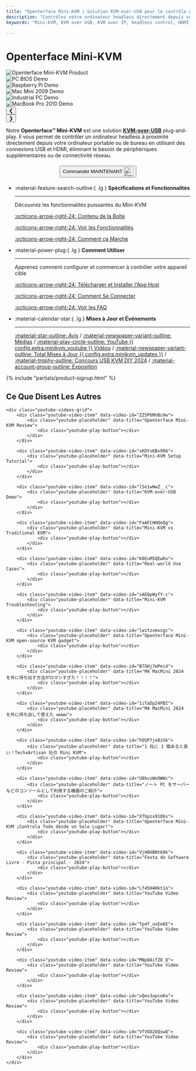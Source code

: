 ```yaml
---
title: "Openterface Mini-KVM | Solution KVM-over-USB pour le contrôle d'ordinateurs headless"
description: "Contrôlez votre ordinateur headless directement depuis votre ordinateur portable avec Openterface Mini-KVM. Une solution KVM-over-USB plug-and-play avec support HDMI, sans réseau requis. Parfait pour les développeurs, professionnels IT et stations de travail distantes."
keywords: "Mini-KVM, KVM over USB, KVM over IP, headless control, HDMI KVM, USB KVM, KVM switch, KVM console, usb crash cart adapter, JetKVM, NanoKVM, KiwiKVM, PiKVM, plug and play KVM, VNC, computer peripherals"

---
```


# **Openterface Mini-KVM**

<div class="slideshow-container" id="slideshow-minikvm" data-auto-slide="true" data-auto-slide-interval="3000">
  <div class="slideshow-wrapper">
    <div class="slide active">
      <img src="https://assets.openterface.com/images/product/basic-two-angled.webp" alt="Openterface Mini-KVM Product" style="max-height:320px;" loading="lazy">
    </div>
    <div class="slide">
      <img src="https://assets.openterface.com/images/product/use-case-demo-pc-bios-1.webp" alt="PC BIOS Demo" style="max-height:320px;" loading="lazy">
    </div>
    <div class="slide">
      <img src="https://assets.openterface.com/images/product/use-case-demo-respberry-pi.webp" alt="Raspberry Pi Demo" style="max-height:320px;" loading="lazy">
    </div>
    <div class="slide">
      <img src="https://assets.openterface.com/images/product/use-case-demo-macmini2009-3.webp" alt="Mac Mini 2009 Demo" style="max-height:320px;" loading="lazy">
    </div>
    <div class="slide">
      <img src="https://assets.openterface.com/images/product/use-case-demo-industrial-pc.webp" alt="Industrial PC Demo" style="max-height:320px;" loading="lazy">
    </div>
    <div class="slide">
      <img src="https://assets.openterface.com/images/product/use-case-demo-macbookpro2010.webp" alt="MacBook Pro 2010 Demo" style="max-height:320px;" loading="lazy">
    </div>
  </div>
  
  <!-- Navigation with dots -->
  <div class="slideshow-navigation">
    <button class="nav-arrow left" onclick="changeSlide('slideshow-minikvm', -1)">❮</button>
    <div class="slideshow-dots">
      <span class="dot active" onclick="currentSlide('slideshow-minikvm', 1)"></span>
      <span class="dot" onclick="currentSlide('slideshow-minikvm', 2)"></span>
      <span class="dot" onclick="currentSlide('slideshow-minikvm', 3)"></span>
      <span class="dot" onclick="currentSlide('slideshow-minikvm', 4)"></span>
      <span class="dot" onclick="currentSlide('slideshow-minikvm', 5)"></span>
      <span class="dot" onclick="currentSlide('slideshow-minikvm', 6)"></span>
    </div>
    <button class="nav-arrow right" onclick="changeSlide('slideshow-minikvm', 1)">❯</button>
  </div>
</div>


Notre **Openterface™ Mini-KVM** est une solution [**KVM-over-USB**](/faq/kvm-over-usb/) plug-and-play. Il vous permet de contrôler un ordinateur headless à proximité directement depuis votre ordinateur portable ou de bureau en utilisant des connexions USB et HDMI, éliminant le besoin de périphériques supplémentaires ou de connectivité réseau.

<div style="text-align: center; margin: 20px 0;">
<button class="md-button" onclick="window.location.href='{{ config.extra.minikvm_purchase_link }}'"> Commander MAINTENANT <img src="https://assets.openterface.com/images/trademark/crowd-supply.svg" alt="Crowd Supply" style="vertical-align: middle; height: 26px;"></button>
</div>

<div class="grid cards" markdown>

-   :material-feature-search-outline:{ .lg } __Spécifications et Fonctionnalités__

    ---

    Découvrez les fonctionnalités puissantes du Mini-KVM

    [:octicons-arrow-right-24: Contenu de la Boîte](/product/minikvm/whats-in-the-box/)

    [:octicons-arrow-right-24: Voir les Fonctionnalités](/product/minikvm/features)

    [:octicons-arrow-right-24: Comment ça Marche](/faq/kvm-over-usb/)


-   :material-power-plug:{ .lg } __Comment Utiliser__

    ---

    Apprenez comment configurer et commencer à contrôler votre appareil cible

    [:octicons-arrow-right-24: Télécharger et Installer l'App Host](/app)

    [:octicons-arrow-right-24: Comment Se Connecter](/product/minikvm/how-to-connect)

    [:octicons-arrow-right-24: Voir les FAQ](/faq)

</div>


<div class="grid cards" markdown>

-   :material-calendar-star:{ .lg } __Mises à Jour et Événements__

    ---

    [:material-star-outline: Avis](/product/minikvm/reviews/testimonials) / [:material-newspaper-variant-outline: Médias](/product/minikvm/reviews/media) / [:material-play-circle-outline: YouTube {{ config.extra.minikvm_youtube }} Vidéos](/product/minikvm/reviews/youtube) / [:material-newspaper-variant-outline: Total Mises à Jour {{ config.extra.minikvm_updates }}](/product/minikvm/updates) / [:material-trophy-outline: Concours USB KVM DIY 2024](/product/minikvm/updates) / [:material-account-group-outline: Exposition](/product/minikvm/updates)

</div>

{% include "partials/product-signup.html" %}

<div class="what-others-say">
    <h2>Ce Que Disent Les Autres</h2>
    
    <div class="youtube-videos-grid">
        <div class="youtube-video-item" data-video-id="ZZ5P6MnBcHw">
            <div class="youtube-placeholder" data-title="Openterface Mini-KVM Review">
                <div class="youtube-play-button"></div>
            </div>
        </div>
        
        <div class="youtube-video-item" data-video-id="sKDYsKBv90A">
            <div class="youtube-placeholder" data-title="Mini-KVM Setup Tutorial">
                <div class="youtube-play-button"></div>
            </div>
        </div>
        
        <div class="youtube-video-item" data-video-id="l5e1wHwZ__c">
            <div class="youtube-placeholder" data-title="KVM-over-USB Demo">
                <div class="youtube-play-button"></div>
            </div>
        </div>
        
        <div class="youtube-video-item" data-video-id="FaAFCHHQeQg">
            <div class="youtube-placeholder" data-title="Mini-KVM vs Traditional KVM">
                <div class="youtube-play-button"></div>
            </div>
        </div>
        
        <div class="youtube-video-item" data-video-id="K0EuMSQEwKo">
            <div class="youtube-placeholder" data-title="Real-world Use Cases">
                <div class="youtube-play-button"></div>
            </div>
        </div>
        
        <div class="youtube-video-item" data-video-id="xAEQpWyfY-c">
            <div class="youtube-placeholder" data-title="Mini-KVM Troubleshooting">
                <div class="youtube-play-button"></div>
            </div>
        </div>
        
        <div class="youtube-video-item" data-video-id="lwitzvmxsgc">
            <div class="youtube-placeholder" data-title="Openterface Mini-KVM open-source KVM gadget">
                <div class="youtube-play-button"></div>
            </div>
        </div>
        
        <div class="youtube-video-item" data-video-id="B7GHj7mPei4">
            <div class="youtube-placeholder" data-title="M4 MacMini 2024 を外に持ち出す方法がロマンすぎた！！！！">
                <div class="youtube-play-button"></div>
            </div>
        </div>
        
        <div class="youtube-video-item" data-video-id="1iTaDp24PBI">
            <div class="youtube-placeholder" data-title="M4 MacMini 2024 を外に持ち出して使えた wwww">
                <div class="youtube-play-button"></div>
            </div>
        </div>
        
        <div class="youtube-video-item" data-video-id="hOSP7je8zSk">
            <div class="youtube-placeholder" data-title="1 社に 1 個あると良い！TechxArtisan 社の Mini KVM">
                <div class="youtube-play-button"></div>
            </div>
        </div>
        
        <div class="youtube-video-item" data-video-id="U8kvzWnOWWc">
            <div class="youtube-placeholder" data-title="ノート PC をサーバーなどのコンソールとして利用する機器のご紹介">
                <div class="youtube-play-button"></div>
            </div>
        </div>
        
        <div class="youtube-video-item" data-video-id="XTbpzx91Qbs">
            <div class="youtube-placeholder" data-title="Openterface Mini-KVM ¡Controla Todo desde un Solo Lugar!">
                <div class="youtube-play-button"></div>
            </div>
        </div>
        
        <div class="youtube-video-item" data-video-id="VjH0H8Nt68k">
            <div class="youtube-placeholder" data-title="Festa do Software Livre - Pista principal - 2024">
                <div class="youtube-play-button"></div>
            </div>
        </div>
        
        <div class="youtube-video-item" data-video-id="Lf45H4Hkt1o">
            <div class="youtube-placeholder" data-title="YouTube Video Review">
                <div class="youtube-play-button"></div>
            </div>
        </div>
        
        <div class="youtube-video-item" data-video-id="Tp4f_uxEo6E">
            <div class="youtube-placeholder" data-title="YouTube Video Review">
                <div class="youtube-play-button"></div>
            </div>
        </div>
        
        <div class="youtube-video-item" data-video-id="MNp8AifZ8_Q">
            <div class="youtube-placeholder" data-title="YouTube Video Review">
                <div class="youtube-play-button"></div>
            </div>
        </div>
        
        <div class="youtube-video-item" data-video-id="xQev3upcoKo">
            <div class="youtube-placeholder" data-title="YouTube Video Review">
                <div class="youtube-play-button"></div>
            </div>
        </div>
        
        <div class="youtube-video-item" data-video-id="VfVGD2bQswQ">
            <div class="youtube-placeholder" data-title="YouTube Video Review">
                <div class="youtube-play-button"></div>
            </div>
        </div>
    </div>
</div>

